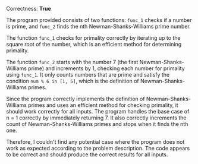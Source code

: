 Correctness: **True**

The program provided consists of two functions: `func_1` checks if a number is prime, and `func_2` finds the nth Newman-Shanks-Williams prime number. 

The function `func_1` checks for primality correctly by iterating up to the square root of the number, which is an efficient method for determining primality. 

The function `func_2` starts with the number 7 (the first Newman-Shanks-Williams prime) and increments by 1, checking each number for primality using `func_1`. It only counts numbers that are prime and satisfy the condition `num % 6 in [1, 5]`, which is the definition of Newman-Shanks-Williams primes. 

Since the program correctly implements the definition of Newman-Shanks-Williams primes and uses an efficient method for checking primality, it should work correctly for all inputs. The program handles the base case of n = 1 correctly by immediately returning 7. It also correctly increments the count of Newman-Shanks-Williams primes and stops when it finds the nth one.

Therefore, I couldn't find any potential case where the program does not work as expected according to the problem description. The code appears to be correct and should produce the correct results for all inputs.